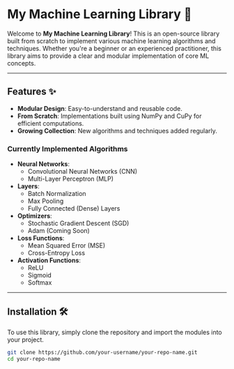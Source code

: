 # My Machine Learning Library 🚀

Welcome to **My Machine Learning Library**! This is an open-source library built from scratch to implement various machine learning algorithms and techniques. Whether you're a beginner or an experienced practitioner, this library aims to provide a clear and modular implementation of core ML concepts.

---

## Features ✨

- **Modular Design**: Easy-to-understand and reusable code.
- **From Scratch**: Implementations built using NumPy and CuPy for efficient computations.
- **Growing Collection**: New algorithms and techniques added regularly.

### Currently Implemented Algorithms
- **Neural Networks**:
  - Convolutional Neural Networks (CNN)
  - Multi-Layer Perceptron (MLP)
- **Layers**:
  - Batch Normalization
  - Max Pooling
  - Fully Connected (Dense) Layers
- **Optimizers**:
  - Stochastic Gradient Descent (SGD)
  - Adam (Coming Soon)
- **Loss Functions**:
  - Mean Squared Error (MSE)
  - Cross-Entropy Loss
- **Activation Functions**:
  - ReLU
  - Sigmoid
  - Softmax

---

## Installation 🛠️

To use this library, simply clone the repository and import the modules into your project.

```bash
git clone https://github.com/your-username/your-repo-name.git
cd your-repo-name
